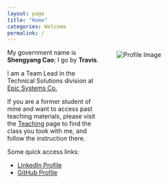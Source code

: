 ```yaml
---
layout: page
title: "Home"
categories: Welcome
permalink: /
---
```


<html>
  <body>
    <style>
      @media only screen and (max-width: 767px) {
        .attributes {
          margin: 35px 35px 35px 35px;
          float: center;
          height: auto;
          width: auto;
        }
      }
      @media only screen and (min-width: 768px) {
        .attributes {
          margin: 5px 1px 1px 30px;
          float: right;
          height: 250px;
          width: 250px;
        }
      }
    </style>
    <div class="attributes">
      <img alt="Profile Image"
        src="{{ site.url }}/assets/images/avatar.jpg">
    </div>
  </body>
</html>

My government name is **Shengyang Cao**; I go by **Travis**. 

I am a Team Lead in the Technical Solutions division at [Epic Systems Co.](https://epic.com)

If you are a former student of mine and want to access past teaching materials, please visit the [Teaching](/teaching) page to find the class you took with me, and follow the instruction there. 

Some quick access links: 

* [LinkedIn Profile](https://www.linkedin.com/in/travis-cao)
* [GitHub Profile](https://github.com/scaotravis/)
